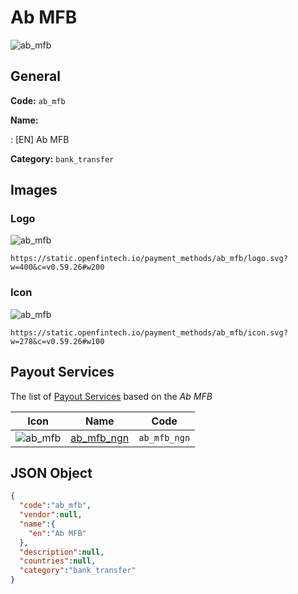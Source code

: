 
# Ab MFB 
![ab_mfb](https://static.openfintech.io/payment_methods/ab_mfb/logo.svg?w=400&c=v0.59.26#w200)  

## General 
**Code:** `ab_mfb` 
 
**Name:** 
 
:	[EN] Ab MFB 
 
**Category:** `bank_transfer` 
 

## Images 

### Logo 
![ab_mfb](https://static.openfintech.io/payment_methods/ab_mfb/logo.svg?w=400&c=v0.59.26#w200)  

```
https://static.openfintech.io/payment_methods/ab_mfb/logo.svg?w=400&c=v0.59.26#w200
```  

### Icon 
![ab_mfb](https://static.openfintech.io/payment_methods/ab_mfb/icon.svg?w=278&c=v0.59.26#w100)  

```
https://static.openfintech.io/payment_methods/ab_mfb/icon.svg?w=278&c=v0.59.26#w100
```  

## Payout Services 
 
The list of [Payout Services](/payout-services/) based on the _Ab MFB_ 

|Icon|Name|Code| 
|:---:|:---:|:---:| 
|![ab_mfb](https://static.openfintech.io/payout_methods/ab_mfb/icon.svg?w=278&c=v0.59.26#w40) |[ab_mfb_ngn](/payout-services/ab_mfb_ngn/)|`ab_mfb_ngn`| 
 

## JSON Object 

```json
{
  "code":"ab_mfb",
  "vendor":null,
  "name":{
    "en":"Ab MFB"
  },
  "description":null,
  "countries":null,
  "category":"bank_transfer"
}
```  
